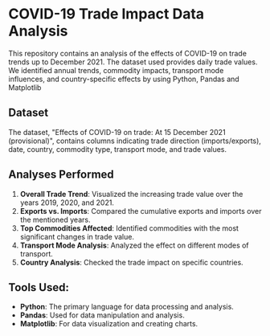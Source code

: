 # COVID-19 Trade Impact Data Analysis

This repository contains an analysis of the effects of COVID-19 on trade trends up to December 2021. The dataset used provides daily trade values. We identified annual trends, commodity impacts, transport mode influences, and country-specific effects by using Python, Pandas and Matplotlib

## Dataset

The dataset, "Effects of COVID-19 on trade: At 15 December 2021 (provisional)", contains columns indicating trade direction (imports/exports), date, country, commodity type, transport mode, and trade values.

## Analyses Performed

1. **Overall Trade Trend**: Visualized the increasing trade value over the years 2019, 2020, and 2021.
2. **Exports vs. Imports**: Compared the cumulative exports and imports over the mentioned years.
3. **Top Commodities Affected**: Identified commodities with the most significant changes in trade value.
4. **Transport Mode Analysis**: Analyzed the effect on different modes of transport.
5. **Country Analysis**: Checked the trade impact on specific countries.

## Tools Used:

- **Python**: The primary language for data processing and analysis.
- **Pandas**: Used for data manipulation and analysis.
- **Matplotlib**: For data visualization and creating charts.

